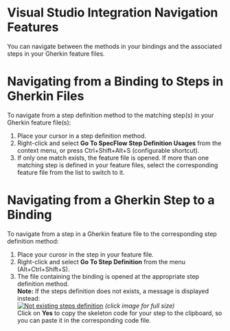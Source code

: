 # Visual Studio Integration Navigation Features

You can navigate between the methods in your bindings and the associated steps in your Gherkin feature files. 

# Navigating from a Binding to Steps in Gherkin Files
To navigate from a step definition method to the matching step(s) in your Gherkin feature file(s):  

1. Place your cursor in a step definition method. 
1. Right-click and select **Go To SpecFlow Step Definition Usages** from the context menu, or press Ctrl+Shift+Alt+S (configurable shortcut). 
1. If only one match exists, the feature file is opened. If more than one matching step is defined in your feature files, select the corresponding feature file from the list to switch to it.

# Navigating from a Gherkin Step to a Binding
To navigate from a step in a Gherkin feature file to the corresponding step definition method: 

1. Place your curosr in the step in your feature file.
1. Right-click and select **Go To Step Definition** from the menu (Alt+Ctrl+Shift+S).
1. The file containing the binding is opened at the appropriate step definition method.  
  **Note:** If the steps definition does not exists, a message is displayed instead:  
  [![Not existing steps definition](http://specflow.org/screenshots/NotExistingDefinition.png)](http://specflow.org/screenshots/NotExistingDefinition.png)
_(click image for full size)_  
  Click on **Yes** to copy the skeleton code for your step to the clipboard, so you can paste it in the corresponding code file.
